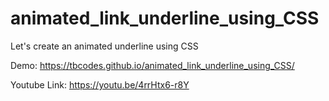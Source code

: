 # animated_link_underline_using_CSS
Let's create an animated underline using CSS


Demo: https://tbcodes.github.io/animated_link_underline_using_CSS/

Youtube Link: https://youtu.be/4rrHtx6-r8Y 
